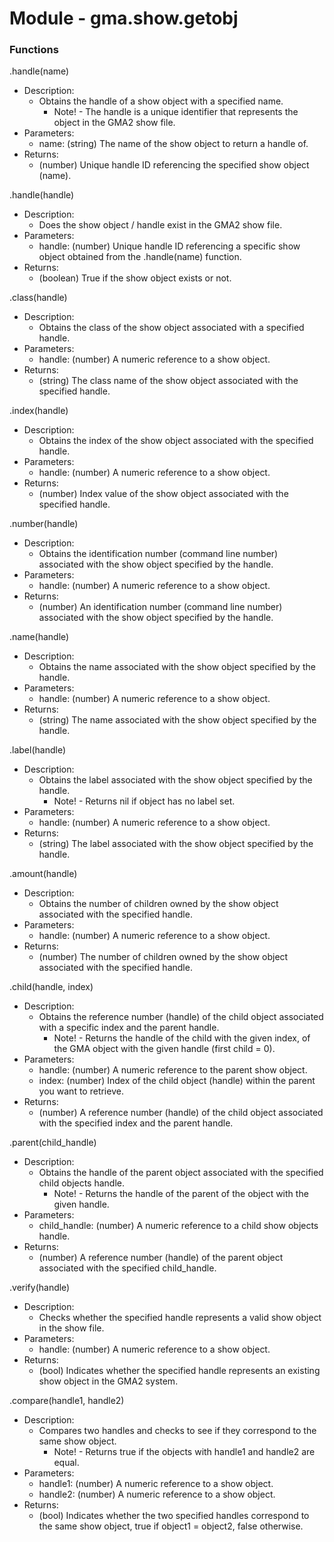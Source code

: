 # Module - gma.show.getobj
### Functions

.handle(name)
- Description:
    - Obtains the handle of a show object with a specified name.
        - Note! - The handle is a unique identifier that represents the object in the GMA2 show file.
- Parameters:
    - name: (string) The name of the show object to return a handle of.
- Returns:
    - (number) Unique handle ID referencing the specified show object (name).

.handle(handle)
- Description:
    - Does the show object / handle exist in the GMA2 show file.
- Parameters:
    - handle: (number) Unique handle ID referencing a specific show object obtained from the .handle(name) function.
- Returns:
    - (boolean) True if the show object exists or not.

.class(handle)
- Description:
    - Obtains the class of the show object associated with a specified handle.
- Parameters:
    - handle: (number) A numeric reference to a show object.
- Returns:
    - (string) The class name of the show object associated with the specified handle.

.index(handle)
- Description:
    - Obtains the index of the show object associated with the specified handle.
- Parameters:
    - handle: (number) A numeric reference to a show object.
- Returns:
    - (number) Index value of the show object associated with the specified handle.

.number(handle)
- Description:
    - Obtains the identification number (command line number) associated with the show object specified by the handle.
- Parameters:
    - handle: (number) A numeric reference to a show object.
- Returns:
    - (number) An identification number (command line number) associated with the show object specified by the handle.

.name(handle)
- Description:
    - Obtains the name associated with the show object specified by the handle.
- Parameters:
    - handle: (number) A numeric reference to a show object.
- Returns:
    - (string) The name associated with the show object specified by the handle.

.label(handle)
- Description:
    - Obtains the label associated with the show object specified by the handle.
        - Note! - Returns nil if object has no label set.
- Parameters:
    - handle: (number) A numeric reference to a show object.
- Returns:
    - (string) The label associated with the show object specified by the handle.

.amount(handle)
- Description:
    - Obtains the number of children owned by the show object associated with the specified handle.
- Parameters:
    - handle: (number) A numeric reference to a show object.
- Returns:
    - (number) The number of children owned by the show object associated with the specified handle.

.child(handle, index)
- Description:
    - Obtains the reference number (handle) of the child object associated with a specific index and the parent handle.
        - Note! - Returns the handle of the child with the given index, of the GMA object with the given handle (first child = 0).
- Parameters:
    - handle: (number) A numeric reference to the parent show object.
    - index: (number) Index of the child object (handle) within the parent you want to retrieve.
- Returns:
    - (number) A reference number (handle) of the child object associated with the specified index and the parent handle.

.parent(child_handle)
- Description:
    - Obtains the handle of the parent object associated with the specified child objects handle.
        - Note! - Returns the handle of the parent of the object with the given handle.
- Parameters:
    - child_handle: (number) A numeric reference to a child show objects handle.
- Returns:
    - (number) A reference number (handle) of the parent object associated with the specified child_handle.

.verify(handle)
- Description:
    - Checks whether the specified handle represents a valid show object in the show file.
- Parameters:
    - handle: (number) A numeric reference to a show object.
- Returns:
    - (bool) Indicates whether the specified handle represents an existing show object in the GMA2 system.

.compare(handle1, handle2)
- Description:
    - Compares two handles and checks to see if they correspond to the same show object.
        - Note! - Returns true if the objects with handle1 and handle2 are equal.
- Parameters:
    - handle1: (number) A numeric reference to a show object.
    - handle2: (number) A numeric reference to a show object.
- Returns:
    - (bool) Indicates whether the two specified handles correspond to the same show object, true if object1 = object2, false otherwise.